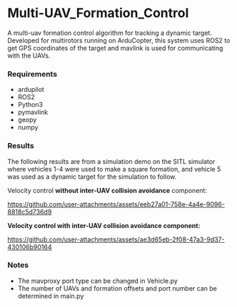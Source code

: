 # Multi-UAV_Formation_Control
A multi-uav formation control algorithm for tracking a dynamic target. Developed for multirotors running on ArduCopter, this system uses ROS2 to get GPS coordinates of the target and mavlink is used for communicating with the UAVs.

### Requirements
- ardupilot
- ROS2
- Python3
- pymavlink
- geopy
- numpy

### Results
The following results are from a simulation demo on the SITL simulator where vehicles 1-4 were used to make a square formation, and vehicle 5 was used as a dynamic target for the simulation to follow.

Velocity control **without inter-UAV collision avoidance** component:


https://github.com/user-attachments/assets/eeb27a01-758e-4a4e-9096-8818c5d736d9



**Velocity control **with inter-UAV collision avoidance** component:**

https://github.com/user-attachments/assets/ae3d65eb-2f08-47a3-9d37-430106b90164


### Notes
- The mavproxy port type can be changed in Vehicle.py
- The number of UAVs and formation offsets and port number can be determined in main.py
